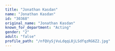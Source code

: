 ```yaml
---
title: "Jonathan Kasdan"
name: "Jonathan Kasdan"
id: "30368"
original_name: "Jonathan Kasdan"
known_for_department: "Acting"
gender: "2"
adult: "false"
profile_path: "/nfQVySjVuLdqqL8jLSdfqzRG6Z2.jpg"
---
```

